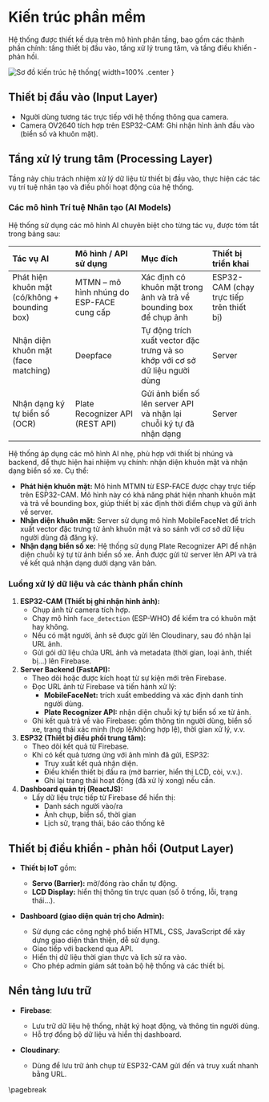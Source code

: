 # Kiến trúc phần mềm

Hệ thống được thiết kế dựa trên mô hình phân tầng, bao gồm các thành phần chính: tầng thiết bị đầu vào, tầng xử lý trung tâm, và tầng điều khiển - phản hồi.


![Sơ đồ kiến trúc hệ thống](images/aiot_system.png){ width=100% .center }

## Thiết bị đầu vào (Input Layer)

- Người dùng tương tác trực tiếp với hệ thống thông qua camera.
- Camera OV2640 tích hợp trên ESP32-CAM: Ghi nhận hình ảnh đầu vào (biển số và khuôn mặt).

## Tầng xử lý trung tâm (Processing Layer)

Tầng này chịu trách nhiệm xử lý dữ liệu từ thiết bị đầu vào, thực hiện các tác vụ trí tuệ nhân tạo và điều phối hoạt động của hệ thống.

### Các mô hình Trí tuệ Nhân tạo (AI Models)

Hệ thống sử dụng các mô hình AI chuyên biệt cho từng tác vụ, được tóm tắt trong bảng sau:

| Tác vụ AI                               | Mô hình / API sử dụng                               | Mục đích                                                                 | Thiết bị triển khai                     |
| :-------------------------------------- | :-------------------------------------------------- | :---------------------------------------------------------------------- | :-------------------------------------- |
| Phát hiện khuôn mặt (có/không + bounding box) | MTMN – mô hình nhúng do ESP-FACE cung cấp | Xác định có khuôn mặt trong ảnh và trả về bounding box để chụp ảnh       | ESP32-CAM (chạy trực tiếp trên thiết bị) |
| Nhận diện khuôn mặt (face matching)      | Deepface                                       | Tự động trích xuất vector đặc trưng và so khớp với cơ sở dữ liệu người dùng      | Server                 |
| Nhận dạng ký tự biển số (OCR)           | Plate Recognizer API (REST API)                     | Gửi ảnh biển số lên server API và nhận lại chuỗi ký tự đã nhận dạng | Server                 |

Hệ thống áp dụng các mô hình AI nhẹ, phù hợp với thiết bị nhúng và backend, để thực hiện hai nhiệm vụ chính: nhận diện khuôn mặt và nhận dạng biển số xe. Cụ thể:

-   **Phát hiện khuôn mặt:**
    Mô hình MTMN từ ESP-FACE được chạy trực tiếp trên ESP32-CAM. Mô hình này có khả năng phát hiện nhanh khuôn mặt và trả về bounding box, giúp thiết bị xác định thời điểm chụp và gửi ảnh về server.
-   **Nhận diện khuôn mặt:**
    Server sử dụng mô hình MobileFaceNet để trích xuất vector đặc trưng từ ảnh khuôn mặt và so sánh với cơ sở dữ liệu người dùng đã đăng ký.
-   **Nhận dạng biển số xe:**
    Hệ thống sử dụng Plate Recognizer API để nhận diện chuỗi ký tự từ ảnh biển số xe. Ảnh được gửi từ server lên API và trả về kết quả nhận dạng dưới dạng văn bản.

### Luồng xử lý dữ liệu và các thành phần chính

1.  **ESP32-CAM (Thiết bị ghi nhận hình ảnh):**
    *   Chụp ảnh từ camera tích hợp.
    *   Chạy mô hình `face_detection` (ESP-WHO) để kiểm tra có khuôn mặt hay không.
    *   Nếu có mặt người, ảnh sẽ được gửi lên Cloudinary, sau đó nhận lại URL ảnh.
    *   Gửi gói dữ liệu chứa URL ảnh và metadata (thời gian, loại ảnh, thiết bị…) lên Firebase.
2.  **Server Backend (FastAPI):**
    *   Theo dõi hoặc được kích hoạt từ sự kiện mới trên Firebase.
    *   Đọc URL ảnh từ Firebase và tiến hành xử lý:
        *   **MobileFaceNet:** trích xuất embedding và xác định danh tính người dùng.
        *   **Plate Recognizer API:** nhận diện chuỗi ký tự biển số xe từ ảnh.
    *   Ghi kết quả trả về vào Firebase: gồm thông tin người dùng, biển số xe, trạng thái xác minh (hợp lệ/không hợp lệ), thời gian xử lý, v.v.
3.  **ESP32 (Thiết bị điều phối trung tâm):**
    *   Theo dõi kết quả từ Firebase.
    *   Khi có kết quả tương ứng với ảnh mình đã gửi, ESP32:
        *   Truy xuất kết quả nhận diện.
        *   Điều khiển thiết bị đầu ra (mở barrier, hiển thị LCD, còi, v.v.).
        *   Ghi lại trạng thái hoạt động (đã xử lý xong) nếu cần.
4.  **Dashboard quản trị (ReactJS):**
    *   Lấy dữ liệu trực tiếp từ Firebase để hiển thị:
        *   Danh sách người vào/ra
        *   Ảnh chụp, biển số, thời gian
        *   Lịch sử, trạng thái, báo cáo thống kê

## Thiết bị điều khiển - phản hồi (Output Layer)

- **Thiết bị IoT** gồm:
  - **Servo (Barrier):** mở/đóng rào chắn tự động.
  - **LCD Display:** hiển thị thông tin trực quan (số ô trống, lỗi, trạng thái...).

- **Dashboard (giao diện quản trị cho Admin):**
  - Sử dụng các công nghệ phổ biến HTML, CSS, JavaScript để xây dựng giao diện thân thiện, dễ sử dụng.
  - Giao tiếp với backend qua API.
  - Hiển thị dữ liệu thời gian thực và lịch sử ra vào.
  - Cho phép admin giám sát toàn bộ hệ thống và các thiết bị.

## Nền tảng lưu trữ

- **Firebase**:
  - Lưu trữ dữ liệu hệ thống, nhật ký hoạt động, và thông tin người dùng.
  - Hỗ trợ đồng bộ dữ liệu và hiển thị dashboard.

- **Cloudinary**:
  - Dùng để lưu trữ ảnh chụp từ ESP32-CAM gửi đến và truy xuất nhanh bằng URL.

\pagebreak
